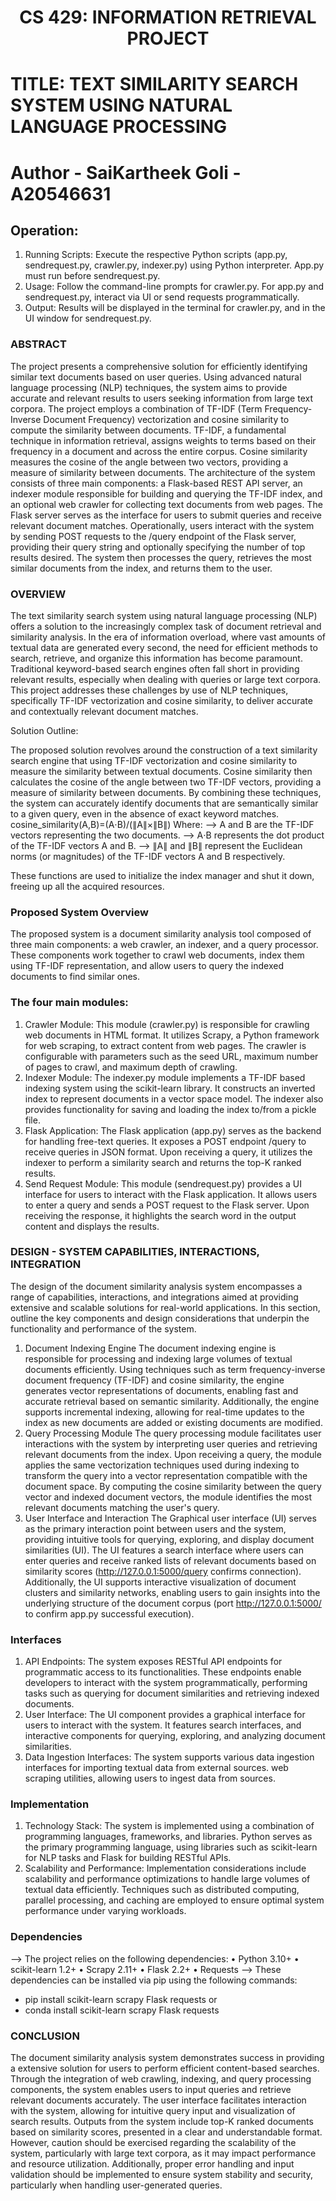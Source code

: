 <h1 align="center">  CS 429: INFORMATION RETRIEVAL PROJECT
</h1>

# TITLE: TEXT SIMILARITY SEARCH SYSTEM USING NATURAL LANGUAGE PROCESSING

# Author - SaiKartheek Goli - A20546631

## Operation:

1.	Running Scripts: Execute the respective Python scripts (app.py, sendrequest.py, crawler.py, indexer.py) using Python interpreter. App.py must run before sendrequest.py.
2.	Usage: Follow the command-line prompts for crawler.py. For app.py and sendrequest.py, interact via UI or send requests programmatically.
3.	Output: Results will be displayed in the terminal for crawler.py, and in the UI window for sendrequest.py.

### ABSTRACT

The project presents a comprehensive solution for efficiently identifying similar text documents based on user queries. Using advanced natural language processing (NLP) techniques, the system aims to provide accurate and relevant results to users seeking information from large text corpora. The project employs a combination of TF-IDF (Term Frequency-Inverse Document Frequency) vectorization and cosine similarity to compute the similarity between documents. TF-IDF, a fundamental technique in information retrieval, assigns weights to terms based on their frequency in a document and across the entire corpus. Cosine similarity measures the cosine of the angle between two vectors, providing a measure of similarity between documents. The architecture of the system consists of three main components: a Flask-based REST API server, an indexer module responsible for building and querying the TF-IDF index, and an optional web crawler for collecting text documents from web pages. The Flask server serves as the interface for users to submit queries and receive relevant document matches. Operationally, users interact with the system by sending POST requests to the /query endpoint of the Flask server, providing their query string and optionally specifying the number of top results desired. The system then processes the query, retrieves the most similar documents from the index, and returns them to the user.

### OVERVIEW

The text similarity search system using natural language processing (NLP) offers a solution to the increasingly complex task of document retrieval and similarity analysis. In the era of information overload, where vast amounts of textual data are generated every second, the need for efficient methods to search, retrieve, and organize this information has become paramount. Traditional keyword-based search engines often fall short in providing relevant results, especially when dealing with queries or large text corpora. This project addresses these challenges by use of NLP techniques, specifically TF-IDF vectorization and cosine similarity, to deliver accurate and contextually relevant document matches.

Solution Outline:

The proposed solution revolves around the construction of a text similarity search engine that using TF-IDF vectorization and cosine similarity to measure the similarity between textual documents. Cosine similarity then calculates the cosine of the angle between two TF-IDF vectors, providing a measure of similarity between documents.  By combining these techniques, the system can accurately identify documents that are semantically similar to a given query, even in the absence of exact keyword matches.
cosine_similarity(A,B)=(A⋅B)/(∥A∥×∥B∥)
Where:
-->	A and B are the TF-IDF vectors representing the two documents.
-->	A⋅B represents the dot product of the TF-IDF vectors A and B.
-->	∥A∥ and ∥B∥ represent the Euclidean norms (or magnitudes) of the TF-IDF vectors A and B respectively.

These functions are used to initialize the index manager and shut it down, freeing up all the acquired resources.

### Proposed System Overview

The proposed system is a document similarity analysis tool composed of three main components: a web crawler, an indexer, and a query processor. These components work together to crawl web documents, index them using TF-IDF representation, and allow users to query the indexed documents to find similar ones.

### The four main modules:

1.	Crawler Module: This module (crawler.py) is responsible for crawling web documents in HTML format. It utilizes Scrapy, a Python framework for web scraping, to extract content from web pages. The crawler is configurable with parameters such as the seed URL, maximum number of pages to crawl, and maximum depth of crawling.
2.	Indexer Module: The indexer.py module implements a TF-IDF based indexing system using the scikit-learn library. It constructs an inverted index to represent documents in a vector space model. The indexer also provides functionality for saving and loading the index to/from a pickle file.
3.	Flask Application: The Flask application (app.py) serves as the backend for handling free-text queries. It exposes a POST endpoint /query to receive queries in JSON format. Upon receiving a query, it utilizes the indexer to perform a similarity search and returns the top-K ranked results.
4.	Send Request Module: This module (sendrequest.py) provides a UI interface for users to interact with the Flask application. It allows users to enter a query and sends a POST request to the Flask server. Upon receiving the response, it highlights the search word in the output content and displays the results.


### DESIGN - SYSTEM CAPABILITIES, INTERACTIONS, INTEGRATION

The design of the document similarity analysis system encompasses a range of capabilities, interactions, and integrations aimed at providing extensive and scalable solutions for real-world applications. In this section, outline the key components and design considerations that underpin the functionality and performance of the system.

1.	Document Indexing Engine
The document indexing engine is responsible for processing and indexing large volumes of textual documents efficiently. Using techniques such as term frequency-inverse document frequency (TF-IDF) and cosine similarity, the engine generates vector representations of documents, enabling fast and accurate retrieval based on semantic similarity.  Additionally, the engine supports incremental indexing, allowing for real-time updates to the index as new documents are added or existing documents are modified.
2.	Query Processing Module
The query processing module facilitates user interactions with the system by interpreting user queries and retrieving relevant documents from the index. Upon receiving a query, the module applies the same vectorization techniques used during indexing to transform the query into a vector representation compatible with the document space. By computing the cosine similarity between the query vector and indexed document vectors, the module identifies the most relevant documents matching the user's query. 
3.	User Interface and Interaction
The Graphical user interface (UI) serves as the primary interaction point between users and the system, providing intuitive tools for querying, exploring, and display document similarities (UI). The UI features a search interface where users can enter queries and receive ranked lists of relevant documents based on similarity scores (http://127.0.0.1:5000/query confirms connection). Additionally, the UI supports interactive visualization of document clusters and similarity networks, enabling users to gain insights into the underlying structure of the document corpus (port http://127.0.0.1:5000/  to confirm app.py successful execution).


### Interfaces

1.	API Endpoints: The system exposes RESTful API endpoints for programmatic access to its functionalities. These endpoints enable developers to interact with the system programmatically, performing tasks such as querying for document similarities and retrieving indexed documents.
2.	User Interface: The UI component provides a graphical interface for users to interact with the system. It features search interfaces, and interactive components for querying, exploring, and analyzing document similarities.
3.	Data Ingestion Interfaces: The system supports various data ingestion interfaces for importing textual data from external sources.  web scraping utilities, allowing users to ingest data from sources.

### Implementation

1.	Technology Stack: The system is implemented using a combination of programming languages, frameworks, and libraries. Python serves as the primary programming language, using libraries such as scikit-learn for NLP tasks and Flask for building RESTful APIs. 
2.	Scalability and Performance: Implementation considerations include scalability and performance optimizations to handle large volumes of textual data efficiently. Techniques such as distributed computing, parallel processing, and caching are employed to ensure optimal system performance under varying workloads.

### Dependencies

--> The project relies on the following dependencies:
•	Python 3.10+
•	scikit-learn 1.2+
•	Scrapy 2.11+
•	Flask 2.2+
•	Requests
--> These dependencies can be installed via pip using the following commands:
*	pip install scikit-learn scrapy Flask requests or 
*	conda install scikit-learn scrapy Flask requests


### CONCLUSION

The document similarity analysis system demonstrates success in providing a extensive solution for users to perform efficient content-based searches. Through the integration of web crawling, indexing, and query processing components, the system enables users to input queries and retrieve relevant documents accurately. The user interface facilitates interaction with the system, allowing for intuitive query input and visualization of search results. Outputs from the system include top-K ranked documents based on similarity scores, presented in a clear and understandable format. However, caution should be exercised regarding the scalability of the system, particularly with large text corpora, as it may impact performance and resource utilization. Additionally, proper error handling and input validation should be implemented to ensure system stability and security, particularly when handling user-generated queries.